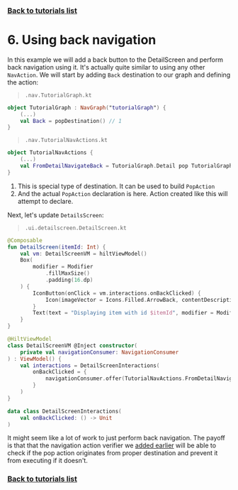 ### [Back to tutorials list](README.md)

# 6. Using back navigation

In this example we will add a back button to the DetailScreen and perform back navigation using it. It's actually quite similar to using any other `NavAction`. We will start by adding `Back` destination to our graph and defining the action:

> `.nav.TutorialGraph.kt`
```kotlin
object TutorialGraph : NavGraph("tutorialGraph") { 
    (...)
    val Back = popDestination() // 1
}
```

> `.nav.TutorialNavActions.kt`
```kotlin
object TutorialNavActions {
    (...)
    val FromDetailNavigateBack = TutorialGraph.Detail pop TutorialGraph.Back // 2
}
```
1. This is special type of destination. It can be used to build `PopAction`
2. And the actual `PopAction` declaration is here. Action created like this will attempt to declare.

Next, let's update `DetailsScreen`:

> `.ui.detailscreen.DetailScreen.kt`
```kotlin
@Composable
fun DetailScreen(itemId: Int) {
    val vm: DetailScreenVM = hiltViewModel()
    Box(
        modifier = Modifier
            .fillMaxSize()
            .padding(16.dp)
    ) {
        IconButton(onClick = vm.interactions.onBackClicked) {
            Icon(imageVector = Icons.Filled.ArrowBack, contentDescription = null)
        }
        Text(text = "Displaying item with id $itemId", modifier = Modifier.align(Alignment.Center))
    }
}

@HiltViewModel
class DetailScreenVM @Inject constructor(
    private val navigationConsumer: NavigationConsumer
) : ViewModel() {
    val interactions = DetailScreenInteractions(
        onBackClicked = {
            navigationConsumer.offer(TutorialNavActions.FromDetailNavigateBack)
        }
    )
}

data class DetailScreenInteractions(
    val onBackClicked: () -> Unit
)
```

It might seem like a lot of work to just perform back navigation. 
The payoff is that that the navigation action verifier we [added earlier](04_nav_verifier.md) will be able to check if the pop action 
originates from proper destination and prevent it from executing if it doesn't.

### [Back to tutorials list](README.md)
